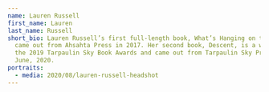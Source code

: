 ```yaml
---
name: Lauren Russell
first_name: Lauren
last_name: Russell
short_bio: Lauren Russell’s first full-length book, What’s Hanging on the Hush,
  came out from Ahsahta Press in 2017. Her second book, Descent, is a winner of
  the 2019 Tarpaulin Sky Book Awards and came out from Tarpaulin Sky Press in
  June, 2020.
portraits:
  - media: 2020/08/lauren-russell-headshot
---
```

